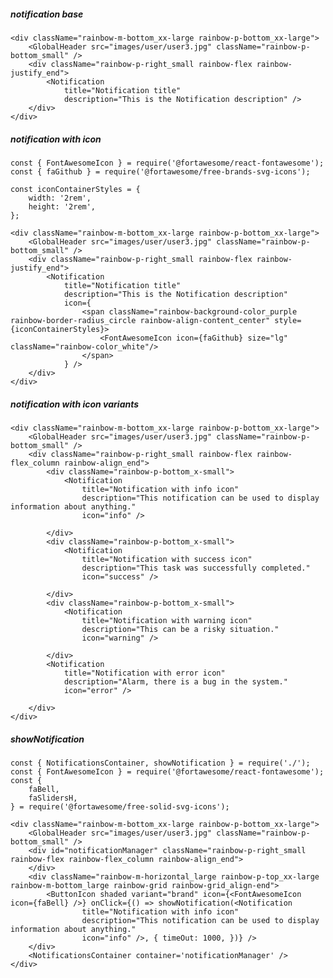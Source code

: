 ##### notification base

    <div className="rainbow-m-bottom_xx-large rainbow-p-bottom_xx-large">
        <GlobalHeader src="images/user/user3.jpg" className="rainbow-p-bottom_small" />
        <div className="rainbow-p-right_small rainbow-flex rainbow-justify_end">
            <Notification
                title="Notification title"
                description="This is the Notification description" />
        </div>
    </div>

##### notification with icon

    const { FontAwesomeIcon } = require('@fortawesome/react-fontawesome');
    const { faGithub } = require('@fortawesome/free-brands-svg-icons');

    const iconContainerStyles = {
        width: '2rem',
        height: '2rem',
    };

    <div className="rainbow-m-bottom_xx-large rainbow-p-bottom_xx-large">
        <GlobalHeader src="images/user/user3.jpg" className="rainbow-p-bottom_small" />
        <div className="rainbow-p-right_small rainbow-flex rainbow-justify_end">
            <Notification
                title="Notification title"
                description="This is the Notification description"
                icon={
                    <span className="rainbow-background-color_purple rainbow-border-radius_circle rainbow-align-content_center" style={iconContainerStyles}>
                        <FontAwesomeIcon icon={faGithub} size="lg" className="rainbow-color_white"/>
                    </span>
                } />
        </div>
    </div>

##### notification with icon variants

    <div className="rainbow-m-bottom_xx-large rainbow-p-bottom_xx-large">
        <GlobalHeader src="images/user/user3.jpg" className="rainbow-p-bottom_small" />
        <div className="rainbow-p-right_small rainbow-flex rainbow-flex_column rainbow-align_end">
            <div className="rainbow-p-bottom_x-small">
                <Notification
                    title="Notification with info icon"
                    description="This notification can be used to display information about anything."
                    icon="info" />

            </div>
            <div className="rainbow-p-bottom_x-small">
                <Notification
                    title="Notification with success icon"
                    description="This task was successfully completed."
                    icon="success" />

            </div>
            <div className="rainbow-p-bottom_x-small">
                <Notification
                    title="Notification with warning icon"
                    description="This can be a risky situation."
                    icon="warning" />

            </div>
            <Notification
                title="Notification with error icon"
                description="Alarm, there is a bug in the system."
                icon="error" />

        </div>
    </div>

##### showNotification

    const { NotificationsContainer, showNotification } = require('./');
    const { FontAwesomeIcon } = require('@fortawesome/react-fontawesome');
    const {
        faBell,
        faSlidersH,
    } = require('@fortawesome/free-solid-svg-icons');

    <div className="rainbow-m-bottom_xx-large rainbow-p-bottom_xx-large">
        <GlobalHeader src="images/user/user3.jpg" className="rainbow-p-bottom_small" />
        <div id="notificationManager" className="rainbow-p-right_small rainbow-flex rainbow-flex_column rainbow-align_end">
        </div>
        <div className="rainbow-m-horizontal_large rainbow-p-top_xx-large  rainbow-m-bottom_large rainbow-grid rainbow-grid_align-end">
            <ButtonIcon shaded variant="brand" icon={<FontAwesomeIcon icon={faBell} />} onClick={() => showNotification(<Notification
                    title="Notification with info icon"
                    description="This notification can be used to display information about anything."
                    icon="info" />, { timeOut: 1000, })} />
        </div>
        <NotificationsContainer container='notificationManager' />
    </div>
